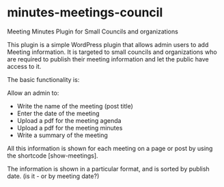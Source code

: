 minutes-meetings-council
========================

Meeting Minutes Plugin for Small Councils and organizations

This plugin is a simple WordPress plugin that allows admin users to add Meeting information. It is targeted to small councils and organizations who are required to publish their meeting information and let the public have access to it.

The basic functionality is:

Allow an admin to:
* Write the name of the meeting (post title)
* Enter the date of the meeting
* Upload a pdf for the meeting agenda
* Upload a pdf for the meeting minutes
* Write a summary of the meeting

All this information is shown for each meeting on a page or post by using the shortcode [show-meetings].

The information is shown in a particular format, and is sorted by publish date. (is it - or by meeting date?)
